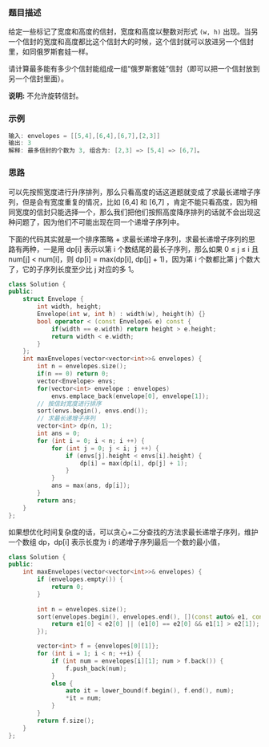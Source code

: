 ### 题目描述

给定一些标记了宽度和高度的信封，宽度和高度以整数对形式 `(w, h)` 出现。当另一个信封的宽度和高度都比这个信封大的时候，这个信封就可以放进另一个信封里，如同俄罗斯套娃一样。

请计算最多能有多少个信封能组成一组“俄罗斯套娃”信封（即可以把一个信封放到另一个信封里面）。

**说明:**
 不允许旋转信封。

### 示例

```C++
输入: envelopes = [[5,4],[6,4],[6,7],[2,3]]
输出: 3 
解释: 最多信封的个数为 3, 组合为: [2,3] => [5,4] => [6,7]。
```

### 思路

可以先按照宽度进行升序排列，那么只看高度的话这道题就变成了求最长递增子序列，但是会有宽度重复的情况，比如 [6,4] 和 [6,7] ，肯定不能只看高度，因为相同宽度的信封只能选择一个，那么我们把他们按照高度降序排列的话就不会出现这种问题了，因为他们不可能出现在同一个递增子序列中。

下面的代码其实就是一个排序策略 + 求最长递增子序列，求最长递增子序列的思路有两种，一是用 dp[i] 表示以第 i 个数结尾的最长子序列，那么如果 0 ≤ j ≤ i 且 num[j] < num[i]，则 dp[i] = max(dp[i], dp[j] + 1)，因为第 i 个数都比第 j 个数大了，它的子序列长度至少比 j 对应的多 1。

```C++
class Solution {
public:
    struct Envelope {
        int width, height;
        Envelope(int w, int h) : width(w), height(h) {}
        bool operator < (const Envelope& e) const {
            if(width == e.width) return height > e.height;
            return width < e.width;
        }
    };
    int maxEnvelopes(vector<vector<int>>& envelopes) {
        int n = envelopes.size();
        if(n == 0) return 0;
        vector<Envelope> envs;
        for(vector<int> envelope : envelopes)
            envs.emplace_back(envelope[0], envelope[1]);
        // 按信封宽度进行排序
        sort(envs.begin(), envs.end());
        // 求最长递增子序列
        vector<int> dp(n, 1);
        int ans = 0;
        for (int i = 0; i < n; i ++) {
            for (int j = 0; j < i; j ++) {
                if (envs[j].height < envs[i].height) {
                    dp[i] = max(dp[i], dp[j] + 1);
                }
            }
            ans = max(ans, dp[i]);
        }
        return ans;
    }
};
```

如果想优化时间复杂度的话，可以贪心+二分查找的方法求最长递增子序列，维护一个数组 dp，dp[i] 表示长度为 i 的递增子序列最后一个数的最小值，

```c++
class Solution {
public:
    int maxEnvelopes(vector<vector<int>>& envelopes) {
        if (envelopes.empty()) {
            return 0;
        }
        
        int n = envelopes.size();
        sort(envelopes.begin(), envelopes.end(), [](const auto& e1, const auto& e2) {
            return e1[0] < e2[0] || (e1[0] == e2[0] && e1[1] > e2[1]);
        });

        vector<int> f = {envelopes[0][1]};
        for (int i = 1; i < n; ++i) {
            if (int num = envelopes[i][1]; num > f.back()) {
                f.push_back(num);
            }
            else {
                auto it = lower_bound(f.begin(), f.end(), num);
                *it = num;
            }
        }
        return f.size();
    }
};
```

